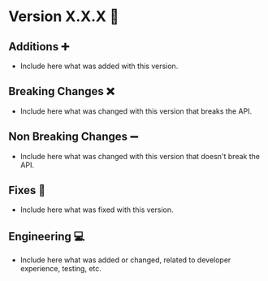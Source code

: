 # Version X.X.X 🎉

## Additions ➕

- Include here what was added with this version.

## Breaking Changes ❌

- Include here what was changed with this version that breaks the API.

## Non Breaking Changes ➖

- Include here what was changed with this version that doesn't break the API.

## Fixes 🐛

- Include here what was fixed with this version.

## Engineering 💻

- Include here what was added or changed, related to developer experience, testing, etc.
